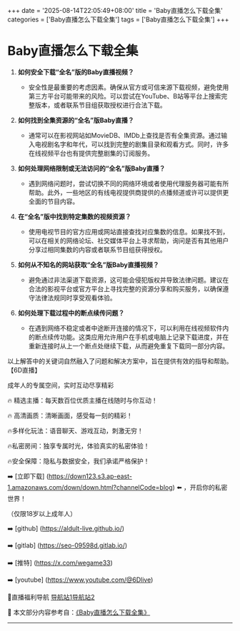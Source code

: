 +++
date = '2025-08-14T22:05:49+08:00'
title = 'Baby直播怎么下载全集'
categories = ['Baby直播怎么下载全集']
tags = ['Baby直播怎么下载全集']
+++

# Baby直播怎么下载全集

1. **如何安全下载“全名”版的Baby直播视频？**
   - 安全性是最重要的考虑因素。确保从官方或可信来源下载视频，避免使用第三方平台可能带来的风险。可以尝试在YouTube、B站等平台上搜索完整版本，或者联系节目组获取授权进行合法下载。

2. **如何找到全集资源的“全名”版Baby直播？**
   - 通常可以在影视网站如MovieDB、IMDb上查找是否有全集资源。通过输入电视剧名字和年代，可以找到完整的剧集目录和观看方式。同时，许多在线视频平台也有提供完整剧集的订阅服务。

3. **如何处理网络限制或无法访问的“全名”版Baby直播？**
   - 遇到网络问题时，尝试切换不同的网络环境或者使用代理服务器可能有所帮助。此外，一些地区的有线电视提供商提供的点播频道或许可以提供更全面的节目内容。

4. **在“全名”版中找到特定集数的视频资源？**
   - 使用电视节目的官方应用或网站直接查找对应集数的信息。如果找不到，可以在相关的网络论坛、社交媒体平台上寻求帮助，询问是否有其他用户分享过相同集数的内容或者联系节目组获得授权。

5. **如何从不知名的网站获取“全名”版Baby直播视频？**
   - 避免通过非法渠道下载资源，这可能会侵犯版权并导致法律问题。建议在合法的影视平台或官方平台上寻找完整的资源分享和购买服务，以确保遵守法律法规同时享受观看体验。

6. **如何处理下载过程中的断点续传问题？**
   - 在遇到网络不稳定或者中途断开连接的情况下，可以利用在线视频软件内的断点续传功能。这类应用允许用户在手机或电脑上记录下载进度，并在重新连接时从上一个断点处继续下载，从而避免重复下载同一部分内容。

以上解答中的关键词自然融入了问题和解决方案中，旨在提供有效的指导和帮助。
【6D直播】

 成年人的专属空间，实时互动尽享精彩

🔥 精选主播：每天数百位优质主播在线随时与你互动！

🔥 高清画质：清晰画面，感受每一刻的精彩！

🔥多样化玩法：语音聊天、游戏互动，刺激无穷！

🔥私密房间：独享专属时光，体验真实的私密体验！

🔥安全保障：隐私与数据安全，我们承诺严格保护！

➡️ [立即下载] (https://down123.s3.ap-east-1.amazonaws.com/down/down.html?channelCode=blog) ⬅️ ，开启你的私密世界！

 （仅限18岁以上成年人）

➡️ [github] (https://aldult-live.github.io/)

➡️ [gitlab] (https://seo-09598d.gitlab.io/)

➡️ [推特] (https://x.com/wegame33)

➡️ [youtube] (https://www.youtube.com/@6Dlive)

🔞直播福利导航   [导航站1](https://webstack-86085a.gitlab.io/)[导航站2](https://onlygit123-2.github.io/)

📘 本文部分内容参考自：[《Baby直播怎么下载全集》](https://webstack-hugo-14.pages.dev/)

---
